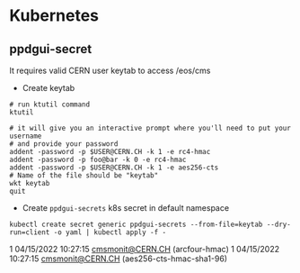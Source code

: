 # Kubernetes

## ppdgui-secret

It requires valid CERN user keytab to access /eos/cms

- Create keytab

```shell
# run ktutil command
ktutil

# it will give you an interactive prompt where you'll need to put your username
# and provide your password
addent -password -p $USER@CERN.CH -k 1 -e rc4-hmac
addent -password -p foo@bar -k 0 -e rc4-hmac
addent -password -p $USER@CERN.CH -k 1 -e aes256-cts
# Name of the file should be "keytab"
wkt keytab
quit
```

- Create `ppdgui-secrets` k8s secret in default namespace

```kubectl create secret generic ppdgui-secrets --from-file=keytab --dry-run=client -o yaml | kubectl apply -f -```

 1 04/15/2022 10:27:15 cmsmonit@CERN.CH (arcfour-hmac)
 1 04/15/2022 10:27:15 cmsmonit@CERN.CH (aes256-cts-hmac-sha1-96)
